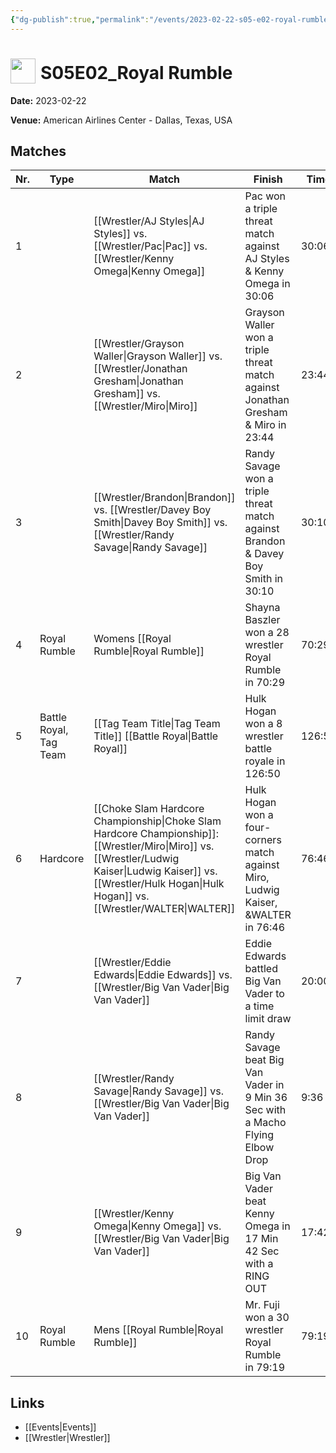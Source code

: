 ```yaml
---
{"dg-publish":true,"permalink":"/events/2023-02-22-s05-e02-royal-rumble/","title":"S05E02_Royal Rumble","noteIcon":"","created":"2025-09-01T21:42:44.204+02:00"}
---
```



# <img src="z_Images/ChokeSlam.png" width="40" style="vertical-align:bottom; margin-right:8px;">**S05E02_Royal Rumble**

**Date:** 2023-02-22

**Venue:** American Airlines Center - Dallas, Texas, USA

## Matches

| Nr. | Type | Match | Finish | Time | Rating | Score |
|-----|------|-------|--------|------|--------|-------|
| 1 |  | [[Wrestler/AJ Styles\|AJ Styles]] vs. [[Wrestler/Pac\|Pac]] vs. [[Wrestler/Kenny Omega\|Kenny Omega]] | Pac won a triple threat match against AJ Styles & Kenny Omega in  30:06 | 30:06 | ★★★★3/4 | 99 |
| 2 |  | [[Wrestler/Grayson Waller\|Grayson Waller]] vs. [[Wrestler/Jonathan Gresham\|Jonathan Gresham]] vs. [[Wrestler/Miro\|Miro]] | Grayson Waller won a triple threat match against Jonathan Gresham & Miro in  23:44 | 23:44 | ★★★★★ | 102 |
| 3 |  | [[Wrestler/Brandon\|Brandon]] vs. [[Wrestler/Davey Boy Smith\|Davey Boy Smith]] vs. [[Wrestler/Randy Savage\|Randy Savage]] | Randy Savage won a triple threat match against Brandon & Davey Boy Smith in  30:10 | 30:10 | ★★★★★ | 102 |
| 4 | Royal Rumble | Womens [[Royal Rumble\|Royal Rumble]] | Shayna Baszler won a 28 wrestler Royal Rumble in  70:29 | 70:29 | ★★★★1/4 | 88 |
| 5 | Battle Royal, Tag Team | [[Tag Team Title\|Tag Team Title]] [[Battle Royal\|Battle Royal]] | Hulk Hogan won a 8 wrestler battle royale in  126:50 | 126:50 | ★★★★3/4 | 98 |
| 6 | Hardcore | [[Choke Slam Hardcore Championship\|Choke Slam Hardcore Championship]]: [[Wrestler/Miro\|Miro]] vs. [[Wrestler/Ludwig Kaiser\|Ludwig Kaiser]] vs. [[Wrestler/Hulk Hogan\|Hulk Hogan]] vs. [[Wrestler/WALTER\|WALTER]] | Hulk Hogan won a four-corners match against Miro, Ludwig Kaiser, &WALTER in  76:46 | 76:46 | ★★★★3/4 | 99 |
| 7 |  | [[Wrestler/Eddie Edwards\|Eddie Edwards]] vs. [[Wrestler/Big Van Vader\|Big Van Vader]] | Eddie Edwards battled Big Van Vader to a  time limit draw | 20:00 | ★★★★1/4 | 90 |
| 8 |  | [[Wrestler/Randy Savage\|Randy Savage]] vs. [[Wrestler/Big Van Vader\|Big Van Vader]] | Randy Savage beat Big Van Vader in 9 Min 36 Sec with a Macho Flying Elbow Drop | 9:36 | ★★★1/2 | 77 |
| 9 |  | [[Wrestler/Kenny Omega\|Kenny Omega]] vs. [[Wrestler/Big Van Vader\|Big Van Vader]] | Big Van Vader beat Kenny Omega in 17 Min 42 Sec with a RING OUT | 17:42 | ★★★★★ | 100 |
| 10 | Royal Rumble | Mens [[Royal Rumble\|Royal Rumble]] | Mr. Fuji won a 30 wrestler Royal Rumble in  79:19 | 79:19 | ★★★★1/4 | 88 |

## Links
- [[Events\|Events]]
- [[Wrestler\|Wrestler]]
